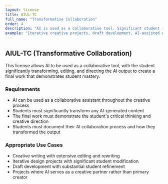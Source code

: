 ```yaml
---
layout: license
title: AIUL-TC
full_name: "Transformative Collaboration"
order: 4
description: "AI is used as a collaborative tool. Significant student input is required."
example: "Iterative creative projects, draft development, AI-assisted writing"
---
```


## AIUL-TC (Transformative Collaboration)

This license allows AI to be used as a collaborative tool, with the student significantly transforming, editing, and directing the AI output to create a final work that demonstrates student mastery.

### Requirements
- AI can be used as a collaborative assistant throughout the creative process
- Students must significantly transform any AI-generated content
- The final work must demonstrate the student's critical thinking and creative direction
- Students must document their AI collaboration process and how they transformed the output

### Appropriate Use Cases
- Creative writing with extensive editing and rewriting
- Iterative design projects with significant student modification
- Draft development with substantial student refinement
- Projects where AI serves as a creative partner rather than primary creator
